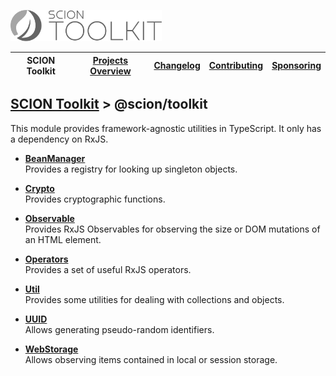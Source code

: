 <a href="/README.md"><img src="/resources/branding/scion-toolkit-banner.svg" height="50" alt="SCION Toolkit"></a>

| SCION Toolkit | [Projects Overview][menu-projects-overview] | [Changelog][menu-changelog] | [Contributing][menu-contributing] | [Sponsoring][menu-sponsoring] |  
| --- | --- | --- | --- | --- |

## [SCION Toolkit][menu-home] > @scion/toolkit

This module provides framework-agnostic utilities in TypeScript. It only has a dependency on RxJS.

- [**BeanManager**][link-tool-bean-manager]\
  Provides a registry for looking up singleton objects.

- [**Crypto**][link-tool-crypto]\
  Provides cryptographic functions.

- [**Observable**][link-tool-observable]\
  Provides RxJS Observables for observing the size or DOM mutations of an HTML element.

- [**Operators**][link-tool-operators]\
  Provides a set of useful RxJS operators.

- [**Util**][link-tool-util]\
  Provides some utilities for dealing with collections and objects.

- [**UUID**][link-tool-uuid]\
  Allows generating pseudo-random identifiers.

- [**WebStorage**][link-tool-web-storage]\
  Allows observing items contained in local or session storage.

[menu-home]: /README.md
[menu-projects-overview]: /docs/site/projects-overview.md
[menu-changelog]: /docs/site/changelog.md
[menu-contributing]: /CONTRIBUTING.md
[menu-sponsoring]: /docs/site/sponsoring.md

[link-tool-bean-manager]: /docs/site/tools/bean-manager.md
[link-tool-crypto]: /docs/site/tools/crypto.md
[link-tool-observable]: /docs/site/tools/observable.md
[link-tool-operators]: /docs/site/tools/operators.md
[link-tool-util]: /docs/site/tools/util.md
[link-tool-uuid]: /docs/site/tools/uuid.md
[link-tool-web-storage]: /docs/site/tools/web-storage.md
